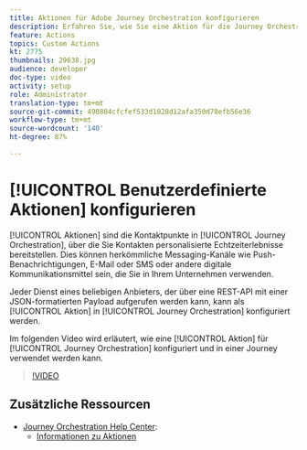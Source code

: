 ```yaml
---
title: Aktionen für Adobe Journey Orchestration konfigurieren
description: Erfahren Sie, wie Sie eine Aktion für die Journey Orchestration konfigurieren und wie Sie sie in einer Journey verwenden.
feature: Actions
topics: Custom Actions
kt: 2775
thumbnails: 29638.jpg
audience: developer
doc-type: video
activity: setup
role: Administrator
translation-type: tm+mt
source-git-commit: 490804cfcfef533d1028d12afa350d78efb56e36
workflow-type: tm+mt
source-wordcount: '140'
ht-degree: 87%

---
```



# [!UICONTROL Benutzerdefinierte Aktionen] konfigurieren

[!UICONTROL Aktionen] sind die Kontaktpunkte in [!UICONTROL Journey Orchestration], über die Sie Kontakten personalisierte Echtzeiterlebnisse bereitstellen. Dies können herkömmliche Messaging-Kanäle wie Push-Benachrichtigungen, E-Mail oder SMS oder andere digitale Kommunikationsmittel sein, die Sie in Ihrem Unternehmen verwenden. 

Jeder Dienst eines beliebigen Anbieters, der über eine REST-API mit einer JSON-formatierten Payload aufgerufen werden kann, kann als [!UICONTROL Aktion] in [!UICONTROL Journey Orchestration] konfiguriert werden.

Im folgenden Video wird erläutert, wie eine [!UICONTROL Aktion] für [!UICONTROL Journey Orchestration] konfiguriert und in einer Journey verwendet werden kann.

>[!VIDEO](https://video.tv.adobe.com/v/29638?quality=12)

## Zusätzliche Ressourcen

* [Journey Orchestration Help Center](https://docs.adobe.com/content/help/de-DE/journeys/using/journey-orchestration-home.html):
   * [Informationen zu Aktionen](https://docs.adobe.com/content/help/de-DE/journeys/using/action-journeys/action.html)
